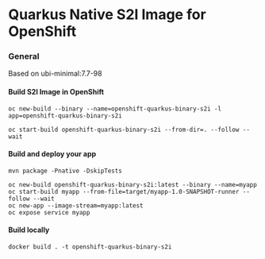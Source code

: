 # Quarkus Native S2I Image for OpenShift

### General

Based on ubi-minimal:7.7-98


#### Build S2I Image in OpenShift

	oc new-build --binary --name=openshift-quarkus-binary-s2i -l app=openshift-quarkus-binary-s2i
	
	oc start-build openshift-quarkus-binary-s2i --from-dir=. --follow --wait	

#### Build and deploy your app

	mvn package -Pnative -DskipTests

	oc new-build openshift-quarkus-binary-s2i:latest --binary --name=myapp
	oc start-build myapp --from-file=target/myapp-1.0-SNAPSHOT-runner --follow --wait
	oc new-app --image-stream=myapp:latest
	oc expose service myapp
   
  

#### Build locally

	docker build . -t openshift-quarkus-binary-s2i